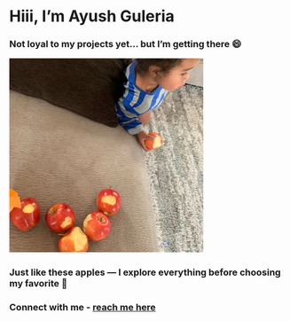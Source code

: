# Hiii, I’m Ayush Guleria  

### Not loyal to my projects yet... but I’m getting there 😄  

<p align="left">
  <img src="https://github.com/AyushGuleria2005/AyushGuleria2005/blob/main/apple-bites.webp" alt="apple-bites" width="350"/>
</p>

### Just like these apples — I explore everything before choosing my favorite 🍏
### Connect with me - <a href="https://linktr.ee/AyushGuleria2005">reach me here</a>
